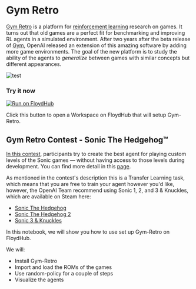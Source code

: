 # Gym Retro

[Gym Retro](https://blog.openai.com/gym-retro/) is a platform for [reinforcement learning](https://en.wikipedia.org/wiki/Reinforcement_learning) research on games. It turns out that old games are a perfect fit for benchmarking and improving RL agents in a simulated environment. After two years after the beta release of [Gym](https://blog.openai.com/openai-gym-beta/), OpenAI released an extension of this amazing software by adding more game environments. The goal of the new platform is to study the ability of the agents to *generalize* between games with similar concepts but different appearances.

![test](https://mikelyons.org/images/retro_colab/heavy_tile.png)

### Try it now

[![Run on FloydHub](https://s3-us-west-2.amazonaws.com/floydhub-assets/button/button.svg)](https://floydhub.com/run?template=gym-retro-template.git)

Click this button to open a Workspace on FloydHub that will setup Gym-Retro.

## Gym Retro Contest - Sonic The Hedgehog™

[In this contest](https://blog.openai.com/retro-contest/), participants try to create the best agent for playing custom levels of the Sonic games — without having access to those levels during development. You can find more detail in this [page](https://contest.openai.com/details).

As mentioned in the contest's description this is a Transfer Learning task, which means that you are free to train your agent however you'd like, however, the OpenAI Team recommend using Sonic 1, 2, and 3 & Knuckles, which are available on Steam here:

- [Sonic The Hedgehog](http://store.steampowered.com/app/71113/Sonic_The_Hedgehog/)
- [Sonic The Hedgehog 2](http://store.steampowered.com/app/71163/Sonic_The_Hedgehog_2/)
- [Sonic 3 & Knuckles](http://store.steampowered.com/app/71162/Sonic_3___Knuckles/)

In this notebook, we will show you how to use set up Gym-Retro on FloydHub.

We will:

- Install Gym-Retro
- Import and load the ROMs of the games
- Use random-policy for a couple of steps
- Visualize the agents